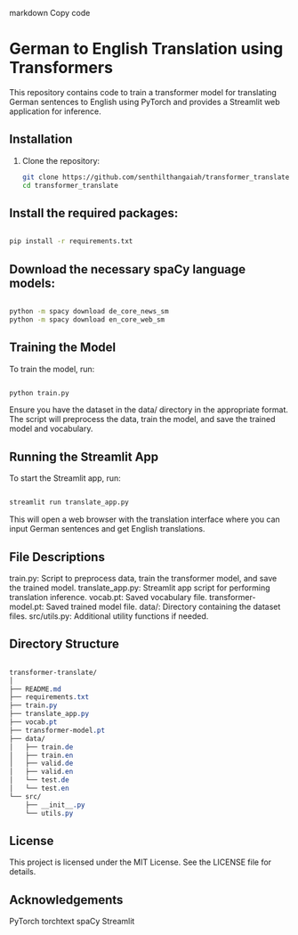 markdown
Copy code
# German to English Translation using Transformers

This repository contains code to train a transformer model for translating German sentences to English using PyTorch and provides a Streamlit web application for inference.

## Installation

1. Clone the repository:
   ```bash
   git clone https://github.com/senthilthangaiah/transformer_translate.git
   cd transformer_translate

## Install the required packages:
   ```bash
   
   pip install -r requirements.txt
   ```
## Download the necessary spaCy language models:

   ```bash
   
   python -m spacy download de_core_news_sm
   python -m spacy download en_core_web_sm
   ```
## Training the Model
To train the model, run:

   ```bash
   
   python train.py
   ```

Ensure you have the dataset in the data/ directory in the appropriate format. The script will preprocess the data, train the model, and save the trained model and vocabulary.

## Running the Streamlit App
To start the Streamlit app, run:

   ```bash
   
   streamlit run translate_app.py
   ```
This will open a web browser with the translation interface where you can input German sentences and get English translations.

## File Descriptions
   train.py: Script to preprocess data, train the transformer model, and save the trained model.
   translate_app.py: Streamlit app script for performing translation inference.
   vocab.pt: Saved vocabulary file.
   transformer-model.pt: Saved trained model file.
   data/: Directory containing the dataset files.
   src/utils.py: Additional utility functions if needed.


## Directory Structure

   ```css
   
   transformer-translate/
   │
   ├── README.md
   ├── requirements.txt
   ├── train.py
   ├── translate_app.py
   ├── vocab.pt
   ├── transformer-model.pt
   ├── data/
   │   ├── train.de
   │   ├── train.en
   │   ├── valid.de
   │   ├── valid.en
   │   └── test.de
   │   └── test.en
   └── src/
       ├── __init__.py
       └── utils.py
   ```
##  License
   This project is licensed under the MIT License. See the LICENSE file for details.

##  Acknowledgements
   PyTorch
   torchtext
   spaCy
   Streamlit
   
